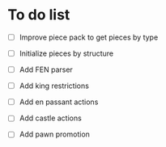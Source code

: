 # To do list

- [ ] Improve piece pack to get pieces by type
- [ ] Initialize pieces by structure
- [ ] Add FEN parser

- [ ] Add king restrictions
- [ ] Add en passant actions
- [ ] Add castle actions
- [ ] Add pawn promotion
